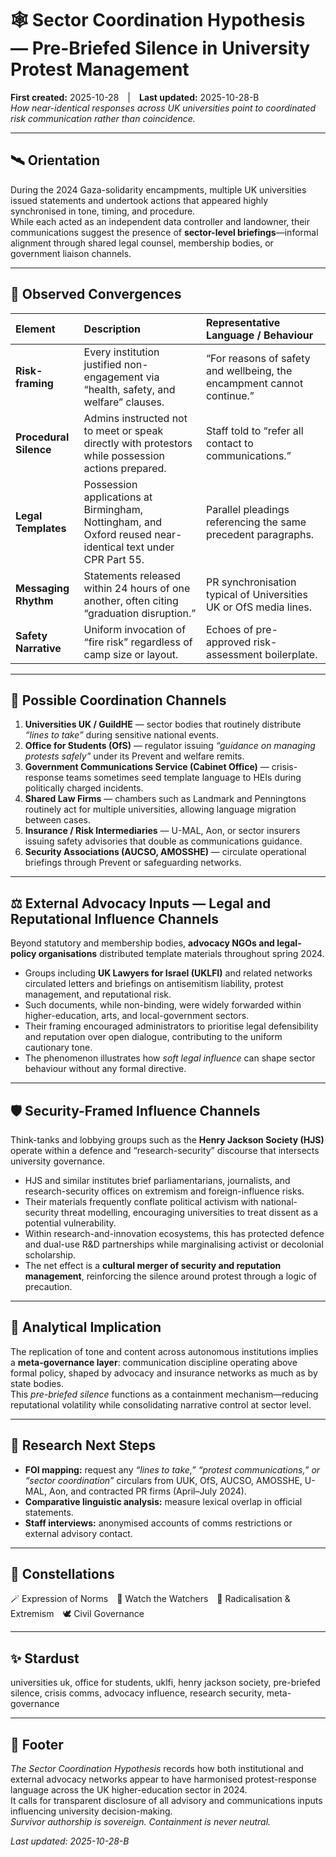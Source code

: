 # 🕸️ Sector Coordination Hypothesis — Pre-Briefed Silence in University Protest Management  
**First created:** 2025-10-28 | **Last updated:** 2025-10-28-B  
*How near-identical responses across UK universities point to coordinated risk communication rather than coincidence.*

---

## 🛰️ Orientation  
During the 2024 Gaza-solidarity encampments, multiple UK universities issued statements and undertook actions that appeared highly synchronised in tone, timing, and procedure.  
While each acted as an independent data controller and landowner, their communications suggest the presence of **sector-level briefings**—informal alignment through shared legal counsel, membership bodies, or government liaison channels.

---

## 📡 Observed Convergences  

| Element | Description | Representative Language / Behaviour |
|:--|:--|:--|
| **Risk-framing** | Every institution justified non-engagement via “health, safety, and welfare” clauses. | “For reasons of safety and wellbeing, the encampment cannot continue.” |
| **Procedural Silence** | Admins instructed not to meet or speak directly with protestors while possession actions prepared. | Staff told to “refer all contact to communications.” |
| **Legal Templates** | Possession applications at Birmingham, Nottingham, and Oxford reused near-identical text under CPR Part 55. | Parallel pleadings referencing the same precedent paragraphs. |
| **Messaging Rhythm** | Statements released within 24 hours of one another, often citing “graduation disruption.” | PR synchronisation typical of Universities UK or OfS media lines. |
| **Safety Narrative** | Uniform invocation of “fire risk” regardless of camp size or layout. | Echoes of pre-approved risk-assessment boilerplate. |

---

## 🧭 Possible Coordination Channels  

1. **Universities UK / GuildHE** — sector bodies that routinely distribute *“lines to take”* during sensitive national events.  
2. **Office for Students (OfS)** — regulator issuing *“guidance on managing protests safely”* under its Prevent and welfare remits.  
3. **Government Communications Service (Cabinet Office)** — crisis-response teams sometimes seed template language to HEIs during politically charged incidents.  
4. **Shared Law Firms** — chambers such as Landmark and Penningtons routinely act for multiple universities, allowing language migration between cases.  
5. **Insurance / Risk Intermediaries** — U-MAL, Aon, or sector insurers issuing safety advisories that double as communications guidance.  
6. **Security Associations (AUCSO, AMOSSHE)** — circulate operational briefings through Prevent or safeguarding networks.  

---

## ⚖️ External Advocacy Inputs — Legal and Reputational Influence Channels  
Beyond statutory and membership bodies, **advocacy NGOs and legal-policy organisations** distributed template materials throughout spring 2024.  
- Groups including **UK Lawyers for Israel (UKLFI)** and related networks circulated letters and briefings on antisemitism liability, protest management, and reputational risk.  
- Such documents, while non-binding, were widely forwarded within higher-education, arts, and local-government sectors.  
- Their framing encouraged administrators to prioritise legal defensibility and reputation over open dialogue, contributing to the uniform cautionary tone.  
- The phenomenon illustrates how *soft legal influence* can shape sector behaviour without any formal directive.

---

## 🛡️ Security-Framed Influence Channels  
Think-tanks and lobbying groups such as the **Henry Jackson Society (HJS)** operate within a defence and “research-security” discourse that intersects university governance.  
- HJS and similar institutes brief parliamentarians, journalists, and research-security offices on extremism and foreign-influence risks.  
- Their materials frequently conflate political activism with national-security threat modelling, encouraging universities to treat dissent as a potential vulnerability.  
- Within research-and-innovation ecosystems, this has protected defence and dual-use R&D partnerships while marginalising activist or decolonial scholarship.  
- The net effect is a **cultural merger of security and reputation management**, reinforcing the silence around protest through a logic of precaution.

---

## 🧩 Analytical Implication  
The replication of tone and content across autonomous institutions implies a **meta-governance layer**: communication discipline operating above formal policy, shaped by advocacy and insurance networks as much as by state bodies.  
This *pre-briefed silence* functions as a containment mechanism—reducing reputational volatility while consolidating narrative control at sector level.

---

## 🧭 Research Next Steps  
- **FOI mapping:** request any *“lines to take,” “protest communications,” or “sector coordination”* circulars from UUK, OfS, AUCSO, AMOSSHE, U-MAL, Aon, and contracted PR firms (April–July 2024).  
- **Comparative linguistic analysis:** measure lexical overlap in official statements.  
- **Staff interviews:** anonymised accounts of comms restrictions or external advisory contact.

---

## 🌌 Constellations  
🪄 Expression of Norms 🧿 Watch the Watchers 🪬 Radicalisation & Extremism 🕊️ Civil Governance  

---

## ✨ Stardust  
universities uk, office for students, uklfi, henry jackson society, pre-briefed silence, crisis comms, advocacy influence, research security, meta-governance  

---

## 🏮 Footer  
*The Sector Coordination Hypothesis* records how both institutional and external advocacy networks appear to have harmonised protest-response language across the UK higher-education sector in 2024.  
It calls for transparent disclosure of all advisory and communications inputs influencing university decision-making.  
*Survivor authorship is sovereign. Containment is never neutral.*  

_Last updated: 2025-10-28-B_
